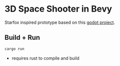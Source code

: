 # 3D Space Shooter in Bevy
Starfox inspired prototype based on this [godot project](https://github.com/harambert/Godot-3D-Space-Shooter).

## Build + Run
```zsh
cargo run
```
* requires rust to compile and build